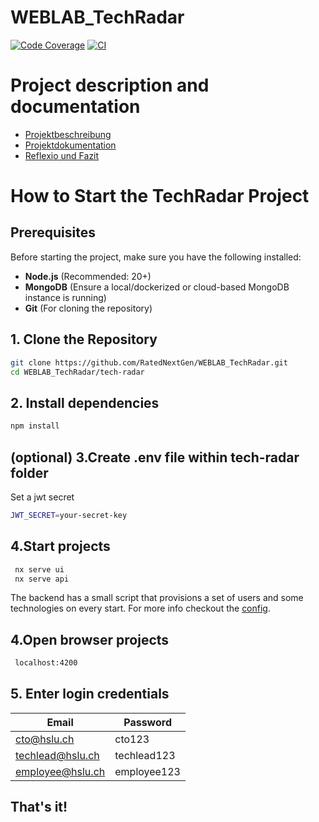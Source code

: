 # WEBLAB_TechRadar

[![Code Coverage](https://codecov.io/gh/RatedNextGen/WEBLAB_TechRadar/branch/main/graph/badge.svg)](https://codecov.io/gh/RatedNextGen/WEBLAB_TechRadar)
[![CI](https://github.com/ratednextgen/WEBLAB_TechRadar/actions/workflows/ci.yml/badge.svg)](https://codecov.io/gh/RatedNextGen/WEBLAB_TechRadar)

# Project description and documentation

- [Projektbeschreibung](docs/project_description.md)
- [Projektdokumentation](docs/ar42/project_documentation.md)
- [Reflexio und Fazit](docs/reflection_fazit.md)

# How to Start the TechRadar Project

## Prerequisites

Before starting the project, make sure you have the following installed:

- **Node.js** (Recommended: 20+)
- **MongoDB** (Ensure a local/dockerized or cloud-based MongoDB instance is running)
- **Git** (For cloning the repository)

## 1. Clone the Repository

```sh
git clone https://github.com/RatedNextGen/WEBLAB_TechRadar.git
cd WEBLAB_TechRadar/tech-radar
```

## 2. Install dependencies

```sh
npm install
```

## (optional) 3.Create .env file within tech-radar folder

Set a jwt secret

```sh
JWT_SECRET=your-secret-key
```

## 4.Start projects
```sh
 nx serve ui
 nx serve api
``` 
The backend has a small script that provisions a set of users and some technologies on every start.
For more info checkout the [config](tech-radar/apps/api/src/config/database.ts).

## 4.Open browser projects

```sh
 localhost:4200
```

## 5. Enter login credentials

| Email            | Password    |
|------------------|-------------|
| cto@hslu.ch      | cto123      |
| techlead@hslu.ch | techlead123 |
| employee@hslu.ch | employee123 |

## That's it!